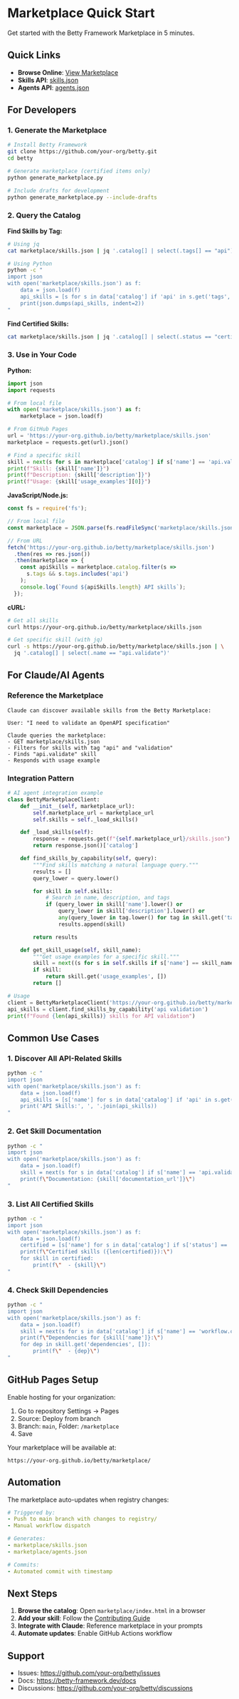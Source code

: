 # Marketplace Quick Start

Get started with the Betty Framework Marketplace in 5 minutes.

## Quick Links

- **Browse Online**: [View Marketplace](./index.html)
- **Skills API**: [skills.json](./skills.json)
- **Agents API**: [agents.json](./agents.json)

## For Developers

### 1. Generate the Marketplace

```bash
# Install Betty Framework
git clone https://github.com/your-org/betty.git
cd betty

# Generate marketplace (certified items only)
python generate_marketplace.py

# Include drafts for development
python generate_marketplace.py --include-drafts
```

### 2. Query the Catalog

**Find Skills by Tag:**
```bash
# Using jq
cat marketplace/skills.json | jq '.catalog[] | select(.tags[] == "api")'

# Using Python
python -c "
import json
with open('marketplace/skills.json') as f:
    data = json.load(f)
    api_skills = [s for s in data['catalog'] if 'api' in s.get('tags', [])]
    print(json.dumps(api_skills, indent=2))
"
```

**Find Certified Skills:**
```bash
cat marketplace/skills.json | jq '.catalog[] | select(.status == "certified")'
```

### 3. Use in Your Code

**Python:**
```python
import json
import requests

# From local file
with open('marketplace/skills.json') as f:
    marketplace = json.load(f)

# From GitHub Pages
url = 'https://your-org.github.io/betty/marketplace/skills.json'
marketplace = requests.get(url).json()

# Find a specific skill
skill = next(s for s in marketplace['catalog'] if s['name'] == 'api.validate')
print(f"Skill: {skill['name']}")
print(f"Description: {skill['description']}")
print(f"Usage: {skill['usage_examples'][0]}")
```

**JavaScript/Node.js:**
```javascript
const fs = require('fs');

// From local file
const marketplace = JSON.parse(fs.readFileSync('marketplace/skills.json'));

// From URL
fetch('https://your-org.github.io/betty/marketplace/skills.json')
  .then(res => res.json())
  .then(marketplace => {
    const apiSkills = marketplace.catalog.filter(s =>
      s.tags && s.tags.includes('api')
    );
    console.log(`Found ${apiSkills.length} API skills`);
  });
```

**cURL:**
```bash
# Get all skills
curl https://your-org.github.io/betty/marketplace/skills.json

# Get specific skill (with jq)
curl -s https://your-org.github.io/betty/marketplace/skills.json | \
  jq '.catalog[] | select(.name == "api.validate")'
```

## For Claude/AI Agents

### Reference the Marketplace

```
Claude can discover available skills from the Betty Marketplace:

User: "I need to validate an OpenAPI specification"

Claude queries the marketplace:
- GET marketplace/skills.json
- Filters for skills with tag "api" and "validation"
- Finds "api.validate" skill
- Responds with usage example
```

### Integration Pattern

```python
# AI agent integration example
class BettyMarketplaceClient:
    def __init__(self, marketplace_url):
        self.marketplace_url = marketplace_url
        self.skills = self._load_skills()

    def _load_skills(self):
        response = requests.get(f"{self.marketplace_url}/skills.json")
        return response.json()['catalog']

    def find_skills_by_capability(self, query):
        """Find skills matching a natural language query."""
        results = []
        query_lower = query.lower()

        for skill in self.skills:
            # Search in name, description, and tags
            if (query_lower in skill['name'].lower() or
                query_lower in skill['description'].lower() or
                any(query_lower in tag.lower() for tag in skill.get('tags', []))):
                results.append(skill)

        return results

    def get_skill_usage(self, skill_name):
        """Get usage examples for a specific skill."""
        skill = next((s for s in self.skills if s['name'] == skill_name), None)
        if skill:
            return skill.get('usage_examples', [])
        return []

# Usage
client = BettyMarketplaceClient('https://your-org.github.io/betty/marketplace')
api_skills = client.find_skills_by_capability('api validation')
print(f"Found {len(api_skills)} skills for API validation")
```

## Common Use Cases

### 1. Discover All API-Related Skills

```bash
python -c "
import json
with open('marketplace/skills.json') as f:
    data = json.load(f)
    api_skills = [s['name'] for s in data['catalog'] if 'api' in s.get('tags', [])]
    print('API Skills:', ', '.join(api_skills))
"
```

### 2. Get Skill Documentation

```bash
python -c "
import json
with open('marketplace/skills.json') as f:
    data = json.load(f)
    skill = next(s for s in data['catalog'] if s['name'] == 'api.validate')
    print(f\"Documentation: {skill['documentation_url']}\")
"
```

### 3. List All Certified Skills

```bash
python -c "
import json
with open('marketplace/skills.json') as f:
    data = json.load(f)
    certified = [s['name'] for s in data['catalog'] if s['status'] == 'certified']
    print(f\"Certified skills ({len(certified)}):\")
    for skill in certified:
        print(f\"  - {skill}\")
"
```

### 4. Check Skill Dependencies

```bash
python -c "
import json
with open('marketplace/skills.json') as f:
    data = json.load(f)
    skill = next(s for s in data['catalog'] if s['name'] == 'workflow.compose')
    print(f\"Dependencies for {skill['name']}:\")
    for dep in skill.get('dependencies', []):
        print(f\"  - {dep}\")
"
```

## GitHub Pages Setup

Enable hosting for your organization:

1. Go to repository Settings → Pages
2. Source: Deploy from branch
3. Branch: `main`, Folder: `/marketplace`
4. Save

Your marketplace will be available at:
```
https://your-org.github.io/betty/marketplace/
```

## Automation

The marketplace auto-updates when registry changes:

```yaml
# Triggered by:
- Push to main branch with changes to registry/
- Manual workflow dispatch

# Generates:
- marketplace/skills.json
- marketplace/agents.json

# Commits:
- Automated commit with timestamp
```

## Next Steps

1. **Browse the catalog**: Open `marketplace/index.html` in a browser
2. **Add your skill**: Follow the [Contributing Guide](./README.md#adding-new-skillsagents)
3. **Integrate with Claude**: Reference marketplace in your prompts
4. **Automate updates**: Enable GitHub Actions workflow

## Support

- Issues: https://github.com/your-org/betty/issues
- Docs: https://betty-framework.dev/docs
- Discussions: https://github.com/your-org/betty/discussions
